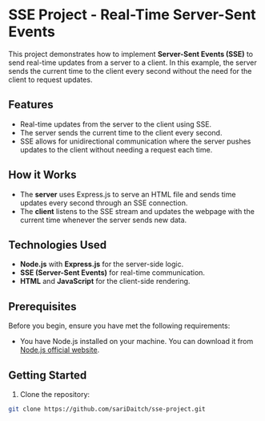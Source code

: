 # SSE Project - Real-Time Server-Sent Events

This project demonstrates how to implement **Server-Sent Events (SSE)** to send real-time updates from a server to a client. In this example, the server sends the current time to the client every second without the need for the client to request updates.

## Features

- Real-time updates from the server to the client using SSE.
- The server sends the current time to the client every second.
- SSE allows for unidirectional communication where the server pushes updates to the client without needing a request each time.

## How it Works

- The **server** uses Express.js to serve an HTML file and sends time updates every second through an SSE connection.
- The **client** listens to the SSE stream and updates the webpage with the current time whenever the server sends new data.

## Technologies Used

- **Node.js** with **Express.js** for the server-side logic.
- **SSE (Server-Sent Events)** for real-time communication.
- **HTML** and **JavaScript** for the client-side rendering.

## Prerequisites

Before you begin, ensure you have met the following requirements:
- You have Node.js installed on your machine. You can download it from [Node.js official website](https://nodejs.org/).

## Getting Started

1. Clone the repository:

```bash
git clone https://github.com/sariDaitch/sse-project.git
